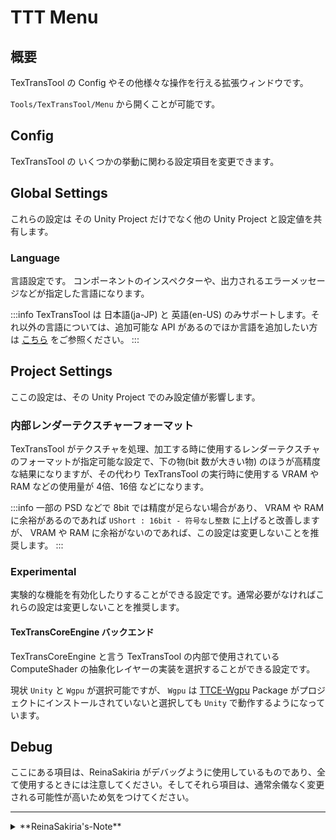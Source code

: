 # TTT Menu

## 概要

TexTransTool の Config やその他様々な操作を行える拡張ウィンドウです。

`Tools/TexTransTool/Menu` から開くことが可能です。

## Config

TexTransTool の いくつかの挙動に関わる設定項目を変更できます。

## Global Settings

これらの設定は その Unity Project だけでなく他の Unity Project と設定値を共有します。

### Language

言語設定です。 コンポーネントのインスペクターや、出力されるエラーメッセージなどが指定した言語になります。

:::info
TexTransTool は 日本語(ja-JP) と 英語(en-US) のみサポートします。それ以外の言語については、追加可能な API があるのでほか言語を追加したい方は [こちら](https://github.com/ReinaS-64892/TexTransTool/blob/5dfa65b2ef36723a7c2a19744f97c2a9f9c9fc4c/Editor/PublicAPI/TexTransToolExternalLocalize.cs) をご参照ください。
:::

## Project Settings

ここの設定は、その Unity Project でのみ設定値が影響します。

### 内部レンダーテクスチャーフォーマット

TexTransTool がテクスチャを処理、加工する時に使用するレンダーテクスチャのフォーマットが指定可能な設定で、下の物(bit 数が大きい物) のほうが高精度な結果になりますが、その代わり TexTransTool の実行時に使用する VRAM や RAM などの使用量が 4倍、16倍 などになります。

:::info
一部の PSD などで 8bit では精度が足らない場合があり、 VRAM や RAM に余裕があるのであれば `UShort : 16bit - 符号なし整数` に上げると改善しますが、 VRAM や RAM に余裕がないのであれば、この設定は変更しないことを推奨します。
:::

### Experimental

実験的な機能を有効化したりすることができる設定です。通常必要がなければこれらの設定は変更しないことを推奨します。

#### TexTransCoreEngine バックエンド

TexTransCoreEngine と言う TexTransTool の内部で使用されている ComputeShader の抽象化レイヤーの実装を選択することができる設定です。

現状 `Unity` と `Wgpu` が選択可能ですが、 `Wgpu` は [TTCE-Wgpu](/docs/FAQ#ttce-wgpu-って何) Package がプロジェクトにインストールされていないと選択しても `Unity` で動作するようになっています。

## Debug

ここにある項目は、ReinaSakiria がデバッグように使用しているものであり、全て使用するときには注意してください。そしてそれら項目は、通常余儀なく変更される可能性が高いため気をつけてください。

---
<details>
  <summary>**ReinaSakiria's-Note**</summary>

v0.10.0 から作られた EditorWindow で、今まで MenuItem にあったものをすべてここに集約した形になります。

今後ここにちょっと便利な Utility を追加しようかなとも考えています。
</details>
